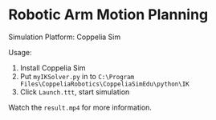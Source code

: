 # Robotic Arm Motion Planning

Simulation Platform: Coppelia Sim

Usage: 

1. Install Coppelia Sim
2. Put `myIKSolver.py` in to  `C:\Program Files\CoppeliaRobotics\CoppeliaSimEdu\python\IK`
3. Click `Launch.ttt`, start simulation

Watch the `result.mp4` for more information.
